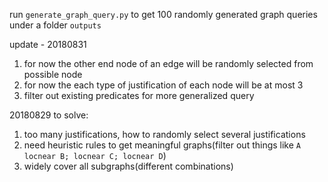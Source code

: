 run `generate_graph_query.py` to get 100 randomly generated graph queries under a folder `outputs`

update - 20180831
1. for now the other end node of an edge will be randomly selected from possible node
2. for now the each type of justification of each node will be at most 3
3. filter out existing predicates for more generalized query


20180829
to solve:
1. too many justifications, how to randomly select several justifications
2. need heuristic rules to get meaningful graphs(filter out things like `A locnear B; locnear C; locnear D`)
3. widely cover all subgraphs(different combinations)


